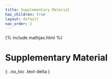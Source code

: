 ```yaml
---
title: Supplementary Material
has_children: true
layout: default
nav_order: 2
---
```

{% include mathjax.html %}

# Supplementary Material

{: .no_toc .text-delta }

